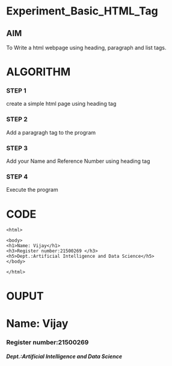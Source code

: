 # Experiment_Basic_HTML_Tag

## AIM
To Write a html webpage using heading, paragraph and list tags.

# ALGORITHM
### STEP 1
create a simple html page using heading tag
### STEP 2
Add a paragragh tag to the program
### STEP 3
Add your Name and Reference Number using heading tag
### STEP 4
Execute the program

# CODE
~~~<!DOCTYPE html>
<html>

<body>
<h1>Name: Vijay</h1>
<h3>Register number:21500269 </h3>
<h5>Dept.:Artificial Intelligence and Data Science</h5>
</body>

</html>
~~~
# OUPUT
<html>
<body>
<h1>Name: Vijay</h1>
<h3>Register number:21500269 </h3>
<h5>Dept.:Artificial Intelligence and Data Science</h5>
</body>
</html>
